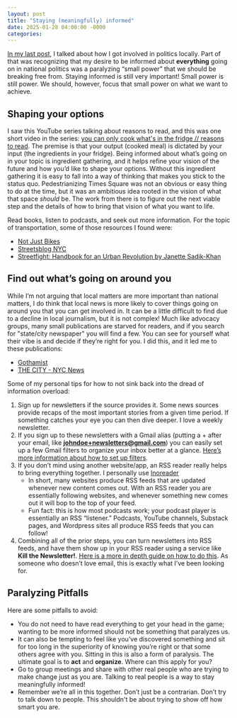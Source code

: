 ```yaml
---
layout: post
title: "Staying (meaningfully) informed"
date: 2025-01-28 04:00:00 -0000
categories:
---
```


[In my last post](https://candidcold.github.io/2024/12/27/GETTING-INVOLVED-LOCALLY.html), I talked about how I got involved in politics locally. Part of that was recognizing that my desire to be informed about **everything** going on in national politics was a paralyzing “small power” that we should be breaking free from. Staying informed is still very important! Small power is still power. We should, however, focus that small power on what we want to achieve.

## Shaping your options

I saw this YouTube series talking about reasons to read, and this was one short video in the series: [you can only cook what's in the fridge // reasons to read](https://www.youtube.com/watch?v=S0krJtb8vxI). The premise is that your output (cooked meal) is dictated by your input (the ingredients in your fridge). Being informed about what’s going on in your topic is ingredient gathering, and it helps refine your vision of the future and how you’d like to shape your options. Without this ingredient gathering it is easy to fall into a way of thinking that makes you stick to the status quo. Pedestrianizing Times Square was not an obvious or easy thing to do at the time, but it was an ambitious idea rooted in the vision of what that space _should_ be. The work from there is to figure out the next viable step and the details of how to bring that vision of what you want to life.

Read books, listen to podcasts, and seek out more information. For the topic of transportation, some of those resources I found were:

- [Not Just Bikes](https://www.youtube.com/@NotJustBikes)
- [Streetsblog NYC](https://nyc.streetsblog.org/)
- [Streetfight: Handbook for an Urban Revolution by Janette Sadik-Khan](https://www.penguinrandomhouse.com/books/318945/streetfight-by-janette-sadik-khan-and-seth-solomonow/)

## Find out what’s going on around you

While I’m not arguing that local matters are more important than national matters, I do think that local news is more likely to cover things going on around you that you can get involved in. It can be a little difficult to find due to a decline in local journalism, but it is not complex! Much like advocacy groups, many small publications are starved for readers, and if you search for "state/city newspaper" you will find a few. You can see for yourself what their vibe is and decide if they’re right for you. I did this, and it led me to these publications:

- [Gothamist](https://gothamist.com/)
- [THE CITY - NYC News](https://www.thecity.nyc/)

Some of my personal tips for how to not sink back into the dread of information overload:

1. Sign up for newsletters if the source provides it. Some news sources provide recaps of the most important stories from a given time period. If something catches your eye you can then dive deeper. I love a weekly newsletter.
1. If you sign up to these newsletters with a Gmail alias (putting a + after your email, like **johndoe+newsletters@gmail.com**) you can easily set up a few Gmail filters to organize your inbox better at a glance. [Here’s more information about how to set up filters](https://support.google.com/mail/answer/6579?hl=en).
1. If you don’t mind using another website/app, an RSS reader really helps to bring everything together. I personally use [Inoreader](https://www.inoreader.com/)
   - In short, many websites produce RSS feeds that are updated whenever new content comes out. With an RSS reader you are essentially following websites, and whenever something new comes out it will bop to the top of your feed.
   - Fun fact: this is how most podcasts work; your podcast player is essentially an RSS “listener.” Podcasts, YouTube channels, Substack pages, and Wordpress sites all produce RSS feeds that you can follow!
1. Combining all of the prior steps, you can turn newsletters into RSS feeds, and have them show up in your RSS reader using a service like **Kill the Newsletter!**. [Here is a more in depth guide on how to do this](https://bryanmanio.com/blog/email-newsletters-to-rss/). As someone who doesn’t love email, this is exactly what I’ve been looking for.

## Paralyzing Pitfalls

Here are some pitfalls to avoid:

- You do not need to have read everything to get your head in the game; wanting to be more informed should not be something that paralyzes us.
- It can also be tempting to feel like you’ve discovered something and sit for too long in the superiority of knowing you’re right or that some others agree with you. Sitting in this is also a form of paralysis. The ultimate goal is to **act** and **organize**. Where can this apply for you?
- Go to group meetings and share with other real people who are trying to make change just as you are. Talking to real people is a way to stay meaningfully informed!
- Remember we’re all in this together. Don’t just be a contrarian. Don’t try to talk down to people. This shouldn't be about trying to show off how smart you are.
